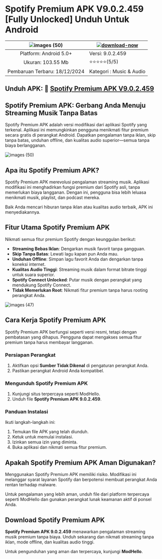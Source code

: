 # Spotify Premium APK V9.0.2.459 [Fully Unlocked] Unduh Untuk Android

| ![images (50)](https://github.com/user-attachments/assets/39fe6119-32a2-4829-847d-06d48d4352a2)| [![download-now](https://github.com/user-attachments/assets/22657e67-9d2d-46af-a41a-5d365d2ddc1f)](https://modhello.com/id/spotify-premium/)  |
|:-------------------------------------------------:|-----------------------|
| Platform: Android 5.0+                      | Versi: 9.0.2.459    |
| Ukuran: 103.55 Mb                                |  ⭐️⭐️⭐️⭐️⭐️(5/5) |
| Pembaruan Terbaru: 18/12/2024                      | Kategori : Music & Audio |

## Unduh APK: 🤞 [Spotify Premium APK V9.0.2.459](https://modhello.com/id/spotify-premium/)

## Spotify Premium APK: Gerbang Anda Menuju Streaming Musik Tanpa Batas  

Spotify Premium APK adalah versi modifikasi dari aplikasi Spotify yang terkenal. Aplikasi ini memungkinkan pengguna menikmati fitur premium secara gratis di perangkat Android. Dapatkan pengalaman tanpa iklan, skip tanpa batas, unduhan offline, dan kualitas audio superior—semua tanpa biaya berlangganan.  

![images (50)](https://github.com/user-attachments/assets/6211ec0c-6f7a-4d6b-acb6-89ad50e3bafc)


## Apa itu Spotify Premium APK?  

Spotify Premium APK merevolusi pengalaman streaming musik. Aplikasi modifikasi ini menghadirkan fungsi premium dari Spotify asli, tanpa memerlukan biaya langganan. Dengan ini, pengguna bisa lebih leluasa menikmati musik, playlist, dan podcast mereka.  

Baik Anda mencari hiburan tanpa iklan atau kualitas audio terbaik, APK ini menyediakannya.  


## Fitur Utama Spotify Premium APK  

Nikmati semua fitur premium Spotify dengan keunggulan berikut:  

- **Streaming Bebas Iklan**: Dengarkan musik favorit tanpa gangguan.  
- **Skip Tanpa Batas**: Lewati lagu kapan pun Anda mau.  
- **Unduhan Offline**: Simpan lagu favorit Anda dan dengarkan tanpa koneksi internet.  
- **Kualitas Audio Tinggi**: Streaming musik dalam format bitrate tinggi untuk suara superior.  
- **Spotify Connect Unlocked**: Putar musik dengan perangkat yang mendukung Spotify Connect.  
- **Tidak Memerlukan Root**: Nikmati fitur premium tanpa harus rooting perangkat Anda.  

![images (47)](https://github.com/user-attachments/assets/c39a09ed-b758-439b-af6f-2d717c090c49)


## Cara Kerja Spotify Premium APK  

Spotify Premium APK berfungsi seperti versi resmi, tetapi dengan pembatasan yang dihapus. Pengguna dapat mengakses semua fitur premium tanpa harus membayar langganan.  

### Persiapan Perangkat  

1. Aktifkan opsi **Sumber Tidak Dikenal** di pengaturan perangkat Anda.  
2. Pastikan perangkat Android Anda kompatibel.  

### Mengunduh Spotify Premium APK  

1. Kunjungi situs terpercaya seperti ModHello.  
2. Unduh file **Spotify Premium APK 9.0.2.459**.  

### Panduan Instalasi  

Ikuti langkah-langkah ini:  

1. Temukan file APK yang telah diunduh.  
2. Ketuk untuk memulai instalasi.  
3. Izinkan semua izin yang diminta.  
4. Buka aplikasi dan nikmati semua fitur premium.  


## Apakah Spotify Premium APK Aman Digunakan?  

Menggunakan Spotify Premium APK memiliki risiko. Modifikasi ini melanggar syarat layanan Spotify dan berpotensi membuat perangkat Anda rentan terhadap malware.  

Untuk pengalaman yang lebih aman, unduh file dari platform terpercaya seperti ModHello dan gunakan perangkat lunak keamanan aktif di ponsel Anda.  


## Download Spotify Premium APK  

**Spotify Premium APK 9.0.2.459** menawarkan pengalaman streaming musik premium tanpa biaya. Unduh sekarang dan nikmati streaming tanpa iklan, mode offline, dan kualitas audio tinggi.  

Untuk pengunduhan yang aman dan terpercaya, kunjungi **ModHello**.
